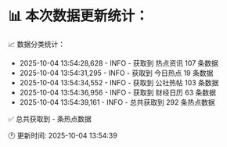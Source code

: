 📊 本次数据更新统计：
==========================

📈 数据分类统计：
- 2025-10-04 13:54:28,628 - INFO - 获取到 热点资讯 107 条数据
- 2025-10-04 13:54:31,295 - INFO - 获取到 今日热点 19 条数据
- 2025-10-04 13:54:34,552 - INFO - 获取到 公社热帖 103 条数据
- 2025-10-04 13:54:36,956 - INFO - 获取到 财经日历 63 条数据
- 2025-10-04 13:54:39,161 - INFO - 总共获取到 292 条热点数据

✅ 总共获取到 - 条热点数据

🕐 更新时间: 2025-10-04 13:54:39
